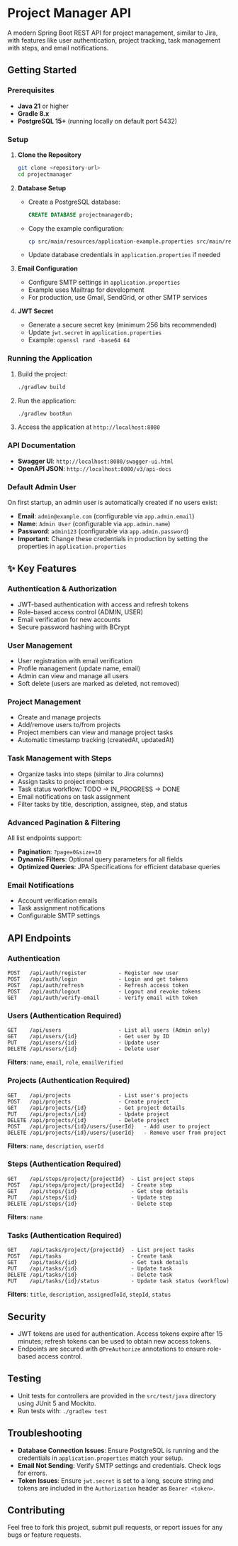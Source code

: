 # Project Manager API

A modern Spring Boot REST API for project management, similar to Jira, with features like user authentication, project tracking, task management with steps, and email notifications.

## Getting Started

### Prerequisites
- **Java 21** or higher
- **Gradle 8.x**
- **PostgreSQL 15+** (running locally on default port 5432)

### Setup

1. **Clone the Repository**
   ```bash
   git clone <repository-url>
   cd projectmanager
   ```

2. **Database Setup**
   - Create a PostgreSQL database:
     ```sql
     CREATE DATABASE projectmanagerdb;
     ```
   - Copy the example configuration:
     ```bash
     cp src/main/resources/application-example.properties src/main/resources/application.properties
     ```
   - Update database credentials in `application.properties` if needed

3. **Email Configuration**
   - Configure SMTP settings in `application.properties`
   - Example uses Mailtrap for development
   - For production, use Gmail, SendGrid, or other SMTP services

4. **JWT Secret**
   - Generate a secure secret key (minimum 256 bits recommended)
   - Update `jwt.secret` in `application.properties`
   - Example: `openssl rand -base64 64`

### Running the Application
1. Build the project:
   ```bash
   ./gradlew build
   ```
2. Run the application:
   ```bash
   ./gradlew bootRun
   ```

3. Access the application at `http://localhost:8080`

### API Documentation
- **Swagger UI**: `http://localhost:8080/swagger-ui.html`
- **OpenAPI JSON**: `http://localhost:8080/v3/api-docs`

### Default Admin User
On first startup, an admin user is automatically created if no users exist:
- **Email**: `admin@example.com` (configurable via `app.admin.email`)
- **Name**: `Admin User` (configurable via `app.admin.name`)
- **Password**: `admin123` (configurable via `app.admin.password`)
- **Important**: Change these credentials in production by setting the properties in `application.properties`

## ✨ Key Features

### Authentication & Authorization
- JWT-based authentication with access and refresh tokens
- Role-based access control (ADMIN, USER)
- Email verification for new accounts
- Secure password hashing with BCrypt

### User Management
- User registration with email verification
- Profile management (update name, email)
- Admin can view and manage all users
- Soft delete (users are marked as deleted, not removed)

### Project Management
- Create and manage projects
- Add/remove users to/from projects
- Project members can view and manage project tasks
- Automatic timestamp tracking (createdAt, updatedAt)

### Task Management with Steps
- Organize tasks into steps (similar to Jira columns)
- Assign tasks to project members
- Task status workflow: TODO → IN_PROGRESS → DONE
- Email notifications on task assignment
- Filter tasks by title, description, assignee, step, and status

### Advanced Pagination & Filtering
All list endpoints support:
- **Pagination**: `?page=0&size=10`
- **Dynamic Filters**: Optional query parameters for all fields
- **Optimized Queries**: JPA Specifications for efficient database queries

### Email Notifications
- Account verification emails
- Task assignment notifications
- Configurable SMTP settings

## API Endpoints

### Authentication
```
POST   /api/auth/register          - Register new user
POST   /api/auth/login             - Login and get tokens
POST   /api/auth/refresh           - Refresh access token
POST   /api/auth/logout            - Logout and revoke tokens
GET    /api/auth/verify-email      - Verify email with token
```

### Users (Authentication Required)
```
GET    /api/users                  - List all users (Admin only)
GET    /api/users/{id}             - Get user by ID
PUT    /api/users/{id}             - Update user
DELETE /api/users/{id}             - Delete user
```

**Filters**: `name`, `email`, `role`, `emailVerified`

### Projects (Authentication Required)
```
GET    /api/projects               - List user's projects
POST   /api/projects               - Create project
GET    /api/projects/{id}          - Get project details
PUT    /api/projects/{id}          - Update project
DELETE /api/projects/{id}          - Delete project
POST   /api/projects/{id}/users/{userId}   - Add user to project
DELETE /api/projects/{id}/users/{userId}   - Remove user from project
```

**Filters**: `name`, `description`, `userId`

### Steps (Authentication Required)
```
GET    /api/steps/project/{projectId}  - List project steps
POST   /api/steps/project/{projectId}  - Create step
GET    /api/steps/{id}                 - Get step details
PUT    /api/steps/{id}                 - Update step
DELETE /api/steps/{id}                 - Delete step
```

**Filters**: `name`

### Tasks (Authentication Required)
```
GET    /api/tasks/project/{projectId}  - List project tasks
POST   /api/tasks                      - Create task
GET    /api/tasks/{id}                 - Get task details
PUT    /api/tasks/{id}                 - Update task
DELETE /api/tasks/{id}                 - Delete task
PUT    /api/tasks/{id}/status          - Update task status (workflow)
```

**Filters**: `title`, `description`, `assignedToId`, `stepId`, `status`

## Security
- JWT tokens are used for authentication. Access tokens expire after 15 minutes; refresh tokens can be used to obtain new access tokens.
- Endpoints are secured with `@PreAuthorize` annotations to ensure role-based access control.

## Testing
- Unit tests for controllers are provided in the `src/test/java` directory using JUnit 5 and Mockito.
- Run tests with: `./gradlew test`

## Troubleshooting
- **Database Connection Issues**: Ensure PostgreSQL is running and the credentials in `application.properties` match your setup.
- **Email Not Sending**: Verify SMTP settings and credentials. Check logs for errors.
- **Token Issues**: Ensure `jwt.secret` is set to a long, secure string and tokens are included in the `Authorization` header as `Bearer <token>`.

## Contributing
Feel free to fork this project, submit pull requests, or report issues for any bugs or feature requests.

